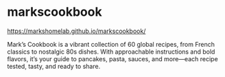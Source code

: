 # markscookbook

https://markshomelab.github.io/markscookbook/

Mark’s Cookbook is a vibrant collection of 60 global recipes, from French classics to nostalgic 80s dishes. With approachable instructions and bold flavors, it’s your guide to pancakes, pasta, sauces, and more—each recipe tested, tasty, and ready to share.

